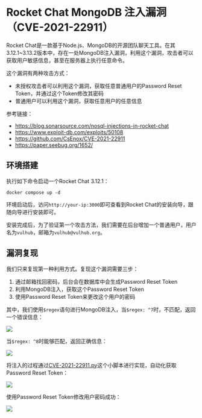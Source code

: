 # Rocket Chat MongoDB 注入漏洞（CVE-2021-22911）

Rocket Chat是一款基于Node.js、MongoDB的开源团队聊天工具。在其3.12.1~3.13.2版本中，存在一处MongoDB注入漏洞，利用这个漏洞，攻击者可以获取用户敏感信息，甚至在服务器上执行任意命令。

这个漏洞有两种攻击方式：

- 未授权攻击者可以利用这个漏洞，获取任意普通用户的Password Reset Token，并通过这个Token修改其密码
- 普通用户可以利用这个漏洞，获取任意用户的任意信息

参考链接：

- https://blog.sonarsource.com/nosql-injections-in-rocket-chat
- https://www.exploit-db.com/exploits/50108
- https://github.com/CsEnox/CVE-2021-22911
- https://paper.seebug.org/1652/

## 环境搭建

执行如下命令启动一个Rocket Chat 3.12.1：

```
docker compose up -d
```

环境启动后，访问`http://your-ip:3000`即可查看到Rocket Chat的安装向导，跟随向导进行安装即可。

安装完成后，为了验证第一个攻击方法，我们需要在后台增加一个普通用户，用户名为`vulhub`，邮箱为`vulhub@vulhub.org`。

## 漏洞复现

我们只来复现第一种利用方式。复现这个漏洞需要三步：

1. 通过邮箱找回密码，后台会在数据库中会生成Password Reset Token
2. 利用MongoDB注入，获取这个Password Reset Token
3. 使用Password Reset Token来更改这个用户的密码

其中，我们使用`$regex`语句进行MongoDB注入，当`$regex: ^7`时，不匹配，返回一个错误信息：

![](3.png)

当`$regex: ^8`时能够匹配，返回正确信息：

![](4.png)

将注入的过程通过[CVE-2021-22911.py](CVE-2021-22911.py)这个小脚本进行实现，自动化获取Password Reset Token：

![](2.png)

使用Password Reset Token修改用户密码成功：

![](5.png)
